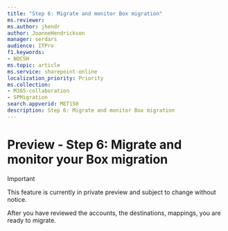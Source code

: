 ```yaml
---
title: "Step 6: Migrate and monitor Box migration"
ms.reviewer: 
ms.author: jhendr
author: JoanneHendrickson
manager: serdars
audience: ITPro
f1.keywords:
- NOCSH
ms.topic: article
ms.service: sharepoint-online
localization_priority: Priority
ms.collection: 
- M365-collaboration
- SPMigration
search.appverid: MET150
description: Step 6: Migrate and monitor Box migration
---
```

# Preview - Step 6:  Migrate and monitor your Box migration

>[!Important]
> This feature is currently in private preview and subject to change without notice.

After you have reviewed the accounts, the destinations, mappings, you are ready to migrate.



